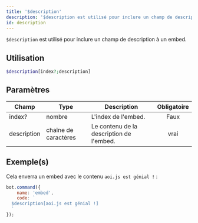 ```yaml
---
title: '$description'
description: '$description est utilisé pour inclure un champ de description à un embed.'
id: description
---
```


`$description` est utilisé pour inclure un champ de description à un embed.

## Utilisation

```php
$description[index?;description]
```

## Paramètres

| Champ       | Type                 | Description                              | Obligatoire |
| ----------- | -------------------- | ---------------------------------------- |:-----------:|
| index?      | nombre               | L'index de l'embed.                      |    Faux     |
| description | chaîne de caractères | Le contenu de la description de l'embed. |    vrai     |

## Exemple(s)

Cela enverra un embed avec le contenu `aoi.js est génial !` :

```javascript
bot.command({
    name: 'embed',
    code: `
  $description[aoi.js est génial !]
  `
});
```